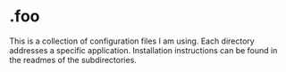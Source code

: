# .foo

This is a collection of configuration files I am using. Each directory addresses
a specific application. Installation instructions can be found in the readmes of
the subdirectories.

